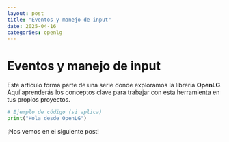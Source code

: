 ```yaml
---
layout: post
title: "Eventos y manejo de input"
date: 2025-04-16
categories: openlg
---
```


# Eventos y manejo de input

Este artículo forma parte de una serie donde exploramos la librería **OpenLG**.  
Aquí aprenderás los conceptos clave para trabajar con esta herramienta en tus propios proyectos.

<!-- Puedes añadir aquí el contenido detallado con ejemplos de código -->

```python
# Ejemplo de código (si aplica)
print("Hola desde OpenLG")
```

¡Nos vemos en el siguiente post!
